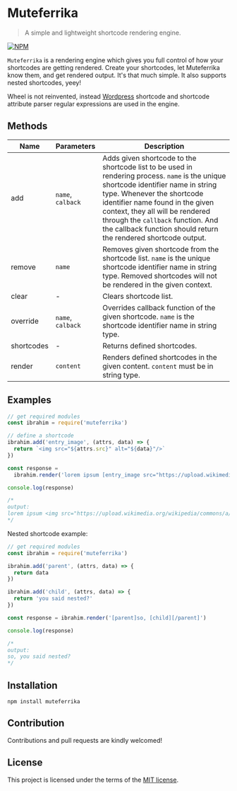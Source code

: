 # Muteferrika
> A simple and lightweight shortcode rendering engine.

[![NPM](https://nodei.co/npm/muteferrika.png)](https://nodei.co/npm/muteferrika/)

`Muteferrika` is a rendering engine which gives you full control of how your shortcodes are getting rendered. Create your shortcodes, let Muteferrika know them, and get rendered output. It's that much simple. It also supports nested shortcodes, yeey!

Wheel is not reinvented, instead [Wordpress](https://wordpress.org) shortcode and shortcode attribute parser regular expressions are used in the engine.

## Methods

| Name        | Parameters           | Description                                                                               |
| ---         | ---                  | ---                                                                                       |
| add         | `name`, `calback`     | Adds given shortcode to the shortcode list to be used in rendering process. `name` is the unique shortcode identifier name in string type. Whenever the shortcode identifier name found in the given context, they all will be rendered through the `callback` function. And the callback function should return the rendered shortcode output. |
| remove      | `name`               | Removes given shortcode from the shortcode list. `name` is the unique shortcode identifier name in string type. Removed shortcodes will not be rendered in the given context. |
| clear       | -                    | Clears shortcode list. |
| override    | `name`, `calback`    | Overrides callback function of the given shortcode. `name` is the shortcode identifier name in string type. |
| shortcodes  | -                    | Returns defined shortcodes. |
| render      | `content`            | Renders defined shortcodes in the given content. `content` must be in string type. |

## Examples

```js
// get required modules
const ibrahim = require('muteferrika')

// define a shortcode
ibrahim.add('entry_image', (attrs, data) => {
  return `<img src="${attrs.src}" alt="${data}"/>`
})

const response =
  ibrahim.render('lorem ipsum [entry_image src="https://upload.wikimedia.org/wikipedia/commons/a/a2/Ibrahim_M%C3%BCteferrika.jpg"]Ibrahim Muteferrika[/entry_image] dolor sit amet.')

console.log(response)

/*
output:
lorem ipsum <img src="https://upload.wikimedia.org/wikipedia/commons/a/a2/Ibrahim_M%C3%BCteferrika.jpg" alt="Ibrahim Muteferrika"/> dolor sit amet
*/
```

Nested shortcode example:

```js
// get required modules
const ibrahim = require('muteferrika')

ibrahim.add('parent', (attrs, data) => {
  return data
})

ibrahim.add('child', (attrs, data) => {
  return 'you said nested?'
})

const response = ibrahim.render('[parent]so, [child][/parent]')

console.log(response)

/*
output:
so, you said nested?
*/
```

## Installation
`npm install muteferrika`

## Contribution
Contributions and pull requests are kindly welcomed!

## License
This project is licensed under the terms of the [MIT license](https://github.com/hsynlms/muteferrika/blob/master/LICENSE).
